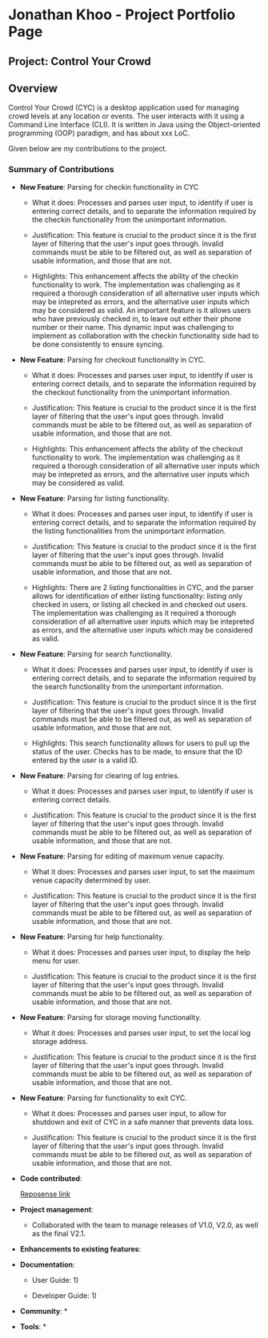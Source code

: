 # Jonathan Khoo - Project Portfolio Page

## Project: Control Your Crowd


## Overview
Control Your Crowd (CYC) is a desktop application used for managing crowd levels at any location or events.
The user interacts with it using a Command Line Interface (CLI). It is written in Java using the
Object-oriented programming (OOP) paradigm, and has about xxx LoC.

Given below are my contributions to the project.


### Summary of Contributions

* **New Feature**: Parsing for checkin functionality in CYC
    * What it does: Processes and parses user input, to identify if user is entering
    correct details, and to separate the information required by the checkin functionality 
      from the unimportant information.
    
    * Justification: This feature is crucial to the product since it is the first layer of filtering
    that the user's input goes through. Invalid commands must be able to be filtered out, as well as separation
      of usable information, and those that are not.
    
    * Highlights: This enhancement affects the ability of the checkin functionality to work. The implementation was challenging 
    as it required a thorough consideration of all alternative user inputs which may be intepreted as errors, and the alternative 
      user inputs which may be considered as valid. An important feature is it allows users who have 
      previously checked in, to leave out either their phone number or their name. This dynamic input was 
      challenging to implement as collaboration with the checkin functionality side had to be done consistently 
      to ensure syncing.
      
    
* **New Feature**: Parsing for checkout functionality in CYC.
    * What it does: Processes and parses user input, to identify if user is entering
  correct details, and to separate the information required by the checkout functionality
  from the unimportant information.

    * Justification: This feature is crucial to the product since it is the first layer of filtering
      that the user's input goes through. Invalid commands must be able to be filtered out, as well as separation
      of usable information, and those that are not.

    * Highlights: This enhancement affects the ability of the checkout functionality to work. The implementation was challenging
      as it required a thorough consideration of all alternative user inputs which may be intepreted as errors, and the alternative
      user inputs which may be considered as valid.

* **New Feature**: Parsing for listing functionality.
    * What it does: Processes and parses user input, to identify if user is entering
      correct details, and to separate the information required by the listing functionalities
      from the unimportant information.

    * Justification: This feature is crucial to the product since it is the first layer of filtering
      that the user's input goes through. Invalid commands must be able to be filtered out, as well as separation
      of usable information, and those that are not.

    * Highlights: There are 2 listing functionalities in CYC, and the parser allows for identification
      of either listing functionality: listing only checked in users, or listing all checked in and checked out 
      users.
      The implementation was challenging as it required a thorough consideration of all alternative user inputs which may be intepreted as errors, and the alternative
      user inputs which may be considered as valid.

* **New Feature**: Parsing for search functionality.

    * What it does: Processes and parses user input, to identify if user is entering
    correct details, and to separate the information required by the search functionality
    from the unimportant information.

    * Justification: This feature is crucial to the product since it is the first layer of filtering
      that the user's input goes through. Invalid commands must be able to be filtered out, as well as separation
      of usable information, and those that are not.

    * Highlights: This search functionality allows for users to pull up the status of the user. Checks has to be
    made, to ensure that the ID entered by the user is a valid ID.
      
* **New Feature**: Parsing for clearing of log entries.

    * What it does: Processes and parses user input, to identify if user is entering
      correct details.

    * Justification: This feature is crucial to the product since it is the first layer of filtering
    that the user's input goes through. Invalid commands must be able to be filtered out, as well as separation
    of usable information, and those that are not.   

* **New Feature**: Parsing for editing of maximum venue capacity.

    * What it does: Processes and parses user input, to set the maximum venue capacity determined by user.

    * Justification: This feature is crucial to the product since it is the first layer of filtering
      that the user's input goes through. Invalid commands must be able to be filtered out, as well as separation
      of usable information, and those that are not.


* **New Feature**: Parsing for help functionality.

    * What it does: Processes and parses user input, to display the help menu for user.

    * Justification: This feature is crucial to the product since it is the first layer of filtering
      that the user's input goes through. Invalid commands must be able to be filtered out, as well as separation
      of usable information, and those that are not.

* **New Feature**: Parsing for storage moving functionality.

    * What it does: Processes and parses user input, to set the local log storage address.

    * Justification: This feature is crucial to the product since it is the first layer of filtering
      that the user's input goes through. Invalid commands must be able to be filtered out, as well as separation
      of usable information, and those that are not.

* **New Feature**: Parsing for functionality to exit CYC.

    * What it does: Processes and parses user input, to allow for shutdown and exit of CYC in a safe manner
    that prevents data loss.

    * Justification: This feature is crucial to the product since it is the first layer of filtering
      that the user's input goes through. Invalid commands must be able to be filtered out, as well as separation
      of usable information, and those that are not.

* **Code contributed**:

    [Reposense link](https://nus-cs2113-ay2021s2.github.io/tp-dashboard/?search=&sort=groupTitle&sortWithin=title&since=&timeframe=commit&mergegroup=&groupSelect=groupByRepos&breakdown=false&tabOpen=true&tabType=authorship&tabAuthor=JonathanKhooTY&tabRepo=AY2021S2-CS2113T-T09-1%2Ftp%5Bmaster%5D&authorshipIsMergeGroup=false&authorshipFileTypes=docs~functional-code~test-code)

* **Project management**:

    * Collaborated with the team to manage releases of V1.0, V2.0, as well as the final V2.1.

* **Enhancements to existing features**:

* **Documentation**:
    * User Guide:
        1) 
    
    * Developer Guide:
        1) 
    
* **Community**:
    *
    
* **Tools**:
    * 
